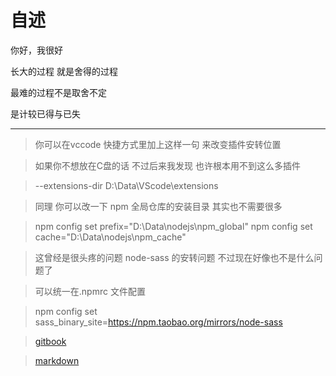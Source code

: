# 自述

你好，我很好

长大的过程 就是舍得的过程

最难的过程不是取舍不定

是计较已得与已失


-----
> 你可以在vccode 快捷方式里加上这样一句 来改变插件安转位置 

> 如果你不想放在C盘的话 不过后来我发现 也许根本用不到这么多插件

> --extensions-dir D:\Data\VScode\extensions

> 同理 你可以改一下 npm 全局仓库的安装目录 其实也不需要很多 

> npm config set prefix="D:\Data\nodejs\npm_global"
> npm config set cache="D:\Data\nodejs\npm_cache"

> 这曾经是很头疼的问题 node-sass 的安转问题 不过现在好像也不是什么问题了

> 可以统一在.npmrc 文件配置

>npm config set sass_binary_site=https://npm.taobao.org/mirrors/node-sass

> [gitbook](https://www.cnblogs.com/mingyue5826/p/10307051.html#12-%E6%8F%92%E4%BB%B6%E5%88%97%E8%A1%A8-plugins)

> [markdown](https://www.runoob.com/markdown/md-link.html)